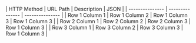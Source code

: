 | HTTP Method | URL Path | Description | JSON |
| --------------- | --------------- | --------------- |
| Row 1 Column 1 | Row 1 Column 2  | Row 1 Column 3  | Row 1 Column 3 |
| Row 2 Column 1 | Row 2 Column 2  | Row 2 Column 3  | Row 1 Column 3 |
| Row 3 Column 1 | Row 3 Column 2  | Row 3 Column 3  | Row 1 Column 3 |
